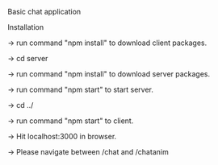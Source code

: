 
Basic chat application

Installation

-> run command "npm install" to download client packages.

-> cd server

-> run command "npm install" to download server packages.

-> run command "npm start" to start server.

-> cd ../

-> run command "npm start" to client.

-> Hit localhost:3000 in browser.

-> Please navigate between /chat and /chatanim

